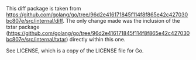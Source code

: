 This diff package is taken from https://github.com/golang/go/tree/96d2e416171845f114f8f865e42c427030bc807e/src/internal/diff.
The only change made was the inclusion of the txtar package (https://github.com/golang/go/tree/96d2e416171845f114f8f865e42c427030bc807e/src/internal/txtar) 
directly within this one.

See LICENSE, which is a copy of the LICENSE file for Go.

